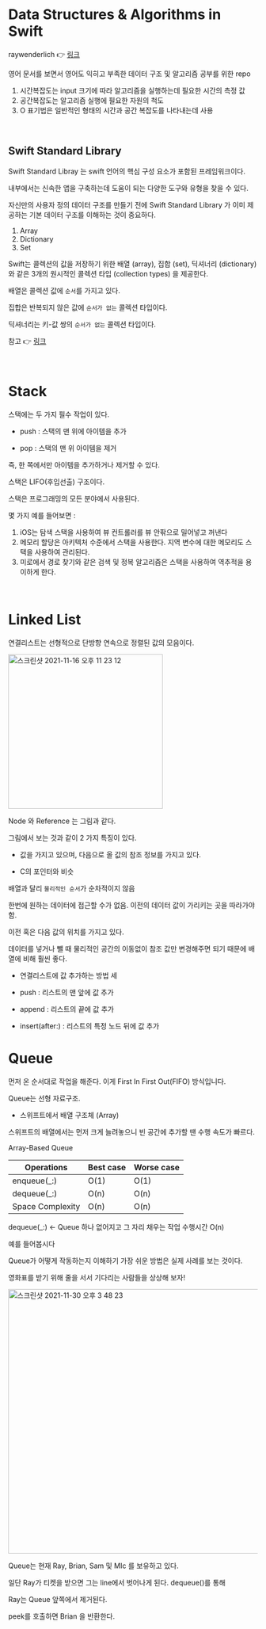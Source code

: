 # Data Structures & Algorithms in Swift 

raywenderlich 👉 [링크](https://www.raywenderlich.com/books/data-structures-algorithms-in-swift/v3.0/chapters/3-swift-standard-library)

영어 문서를 보면서 영어도 익히고 부족한 데이터 구조 및 알고리즘 공부를 위한 repo

<!--
### 목차

[Section I: Introduction](#introduction)

[Section II: Elementary Data Structures](#elementary-data-structures)

-->

1. 시간복잡도는 input 크기에 따라 알고리즘을 실행하는데 필요한 시간의 측정 값
2. 공간복잡도는 알고리즘 실행에 필요한 자원의 척도
3. O 표기법은 일반적인 형태의 시간과 공간 복잡도를 나타내는데 사용

<br>

## Swift Standard Library

Swift Standard Libray 는 swift 언어의 핵심 구성 요소가 포함된 프레임워크이다.

내부에서는 신속한 앱을 구축하는데 도움이 되는 다양한 도구와 유형을 찾을 수 있다.

자신만의 사용자 정의 데이터 구조를 만들기 전에 Swift Standard Library 가 이미 제공하는 기본 데이터 구조를 이해하는 것이 중요하다.

1. Array
2. Dictionary
3. Set

Swift는 콜렉션의 값을 저장하기 위한 배열 (array), 집합 (set), 딕셔너리 (dictionary)와 같은 3개의 원시적인 콜렉션 타입 (collection types) 을 제공한다. 

배열은 콜렉션 값에 `순서`를 가지고 있다. 

집합은 반복되지 않은 값에 `순서가 없는` 콜렉션 타입이다. 

딕셔너리는 키-값 쌍의 `순서가 없는` 콜렉션 타입이다.


참고 👉 [링크](https://bbiguduk.gitbook.io/swift/language-guide-1/collection-types)

<br>


# Stack

스택에는 두 가지 필수 작업이 있다.

- push : 스택의 맨 위에 아이템을 추가

- pop : 스택의 맨 위 아이템을 제거

즉, 한 쪽에서만 아이템을 추가하거나 제거할 수 있다.

스택은 LIFO(후입선출) 구조이다.

스택은 프로그래밍의 모든 분야에서 사용된다.

몇 가지 예를 들어보면 :

1. iOS는 탐색 스택을 사용하여 뷰 컨트롤러를 뷰 안팎으로 밀어넣고 꺼낸다
2. 메모리 할당은 아키텍처 수준에서 스택을 사용한다. 지역 변수에 대한 메모리도 스택을 사용하여 관리된다.
3. 미로에서 경로 찾기와 같은 검색 및 정복 알고리즘은 스택을 사용하여 역추적을 용이하게 한다.

<br>

# Linked List

연결리스트는 선형적으로 단방향 연속으로 정렬된 값의 모음이다.

<img width="312" alt="스크린샷 2021-11-16 오후 11 23 12" src="https://user-images.githubusercontent.com/8108570/142002822-34768872-91bb-4b31-9315-f87b95903296.png">

Node 와 Reference 는 그림과 같다.

그림에서 보는 것과 같이 2 가지 특징이 있다.

- 값을 가지고 있으며, 다음으로 올 값의 참조 정보를 가지고 있다.

- C의 포인터와 비슷

배열과 달리 `물리적인 순서`가 순차적이지 않음

한번에 원하는 데이터에 접근할 수가 없음. 이전의 데이터 값이 가리키는 곳을 따라가야 함.

이전 혹은 다음 값의 위치를 가지고 있다.

데이터를 넣거나 뺄 때 물리적인 공간의 이동없이 참조 값만 변경해주면 되기 때문에 배열에 비해 훨씬 좋다.


* 연결리스트에 값 추가하는 방법 세 

- push : 리스트의 맨 앞에 값 추가

- append : 리스트의 끝에 값 추가

- insert(after:) : 리스트의 특정 노드 뒤에 값 추가


# Queue

먼저 온 순서대로 작업을 해준다. 이게 First In First Out(FIFO) 방식입니다.

Queue는 선형 자료구조. 

- 스위프트에서 배열 구조체 (Array)

스위프트의 배열에서는 먼저 크게 늘려놓으니 빈 공간에 추가할 땐 수행 속도가 빠르다.

Array-Based Queue

|Operations|Best case|Worse case|
|----------|---------|----------|
|enqueue(_:)|O(1)|O(1)|
|dequeue(_:)|O(n)|O(n)| 
|Space Complexity|O(n)|O(n)|

dequeue(_:) <- Queue 하나 없어지고 그 자리 채우는 작업 수행시간 O(n)


예를 들어봅시다

Queue가 어떻게 작동하는지 이해하기 가장 쉬운 방법은 실제 사례를 보는 것이다.

영화표를 받기 위해 줄을 서서 기다리는 사람들을 상상해 보자!


<img width="534" alt="스크린샷 2021-11-30 오후 3 48 23" src="https://user-images.githubusercontent.com/8108570/143999262-4a4a21cb-4e4a-4361-a4cb-2f83c5cd2437.png">


Queue는 현재 Ray, Brian, Sam 및 MIc 를 보유하고 있다.

일단 Ray가 티켓을 받으면 그는 line에서 벗어나게 된다. dequeue()를 통해 

Ray는 Queue 앞쪽에서 제거된다.

peek를 호출하면 Brian 을 반환한다.








